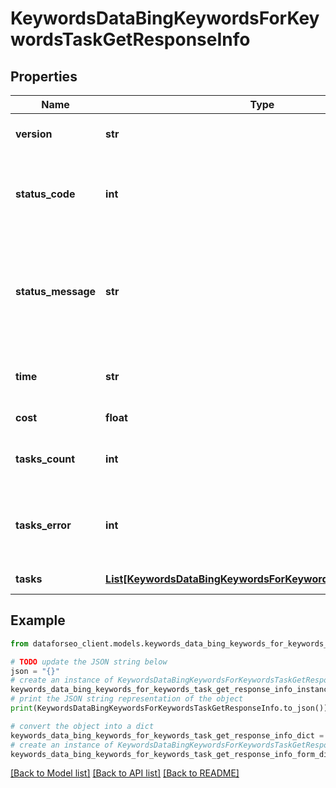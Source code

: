 # KeywordsDataBingKeywordsForKeywordsTaskGetResponseInfo


## Properties

Name | Type | Description | Notes
------------ | ------------- | ------------- | -------------
**version** | **str** | the current version of the API | [optional] 
**status_code** | **int** | general status code you can find the full list of the response codes here | [optional] 
**status_message** | **str** | general informational message you can find the full list of general informational messages here | [optional] 
**time** | **str** | total execution time, seconds | [optional] 
**cost** | **float** | total tasks cost, USD | [optional] 
**tasks_count** | **int** | the number of tasks in the tasks array | [optional] 
**tasks_error** | **int** | the number of tasks in the tasks array returned with an error | [optional] 
**tasks** | [**List[KeywordsDataBingKeywordsForKeywordsTaskGetTaskInfo]**](KeywordsDataBingKeywordsForKeywordsTaskGetTaskInfo.md) | array of tasks | [optional] 

## Example

```python
from dataforseo_client.models.keywords_data_bing_keywords_for_keywords_task_get_response_info import KeywordsDataBingKeywordsForKeywordsTaskGetResponseInfo

# TODO update the JSON string below
json = "{}"
# create an instance of KeywordsDataBingKeywordsForKeywordsTaskGetResponseInfo from a JSON string
keywords_data_bing_keywords_for_keywords_task_get_response_info_instance = KeywordsDataBingKeywordsForKeywordsTaskGetResponseInfo.from_json(json)
# print the JSON string representation of the object
print(KeywordsDataBingKeywordsForKeywordsTaskGetResponseInfo.to_json())

# convert the object into a dict
keywords_data_bing_keywords_for_keywords_task_get_response_info_dict = keywords_data_bing_keywords_for_keywords_task_get_response_info_instance.to_dict()
# create an instance of KeywordsDataBingKeywordsForKeywordsTaskGetResponseInfo from a dict
keywords_data_bing_keywords_for_keywords_task_get_response_info_form_dict = keywords_data_bing_keywords_for_keywords_task_get_response_info.from_dict(keywords_data_bing_keywords_for_keywords_task_get_response_info_dict)
```
[[Back to Model list]](../README.md#documentation-for-models) [[Back to API list]](../README.md#documentation-for-api-endpoints) [[Back to README]](../README.md)



